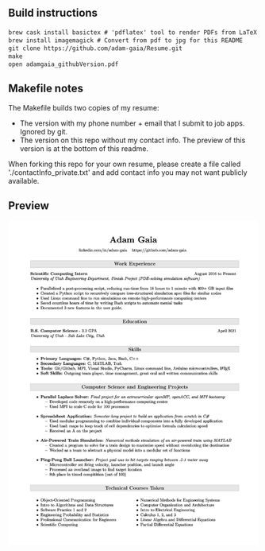 ## Build instructions
```
brew cask install basictex # 'pdflatex' tool to render PDFs from LaTeX
brew install imagemagick # Convert from pdf to jpg for this README
git clone https://github.com/adam-gaia/Resume.git
make
open adamgaia_githubVersion.pdf
```

## Makefile notes
The Makefile builds two copies of my resume:
* The version with my phone number + email that I submit to job apps. Ignored by git.
* The version on this repo without my contact info. The preview of this version is at the bottom of this readme.

When forking this repo for your own resume, please create a file called './contactInfo_private.txt' and add contact info you may not want publicly available.


## Preview
![Adam Gaia](./readmeResumeRender.jpg)
